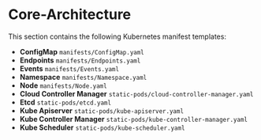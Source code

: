 # Core-Architecture

This section contains the following Kubernetes manifest templates:

- **ConfigMap**  `manifests/ConfigMap.yaml`
- **Endpoints**  `manifests/Endpoints.yaml`
- **Events**  `manifests/Events.yaml`
- **Namespace**  `manifests/Namespace.yaml`
- **Node**  `manifests/Node.yaml`
- **Cloud Controller Manager**  `static-pods/cloud-controller-manager.yaml`
- **Etcd**  `static-pods/etcd.yaml`
- **Kube Apiserver**  `static-pods/kube-apiserver.yaml`
- **Kube Controller Manager**  `static-pods/kube-controller-manager.yaml`
- **Kube Scheduler**  `static-pods/kube-scheduler.yaml`
